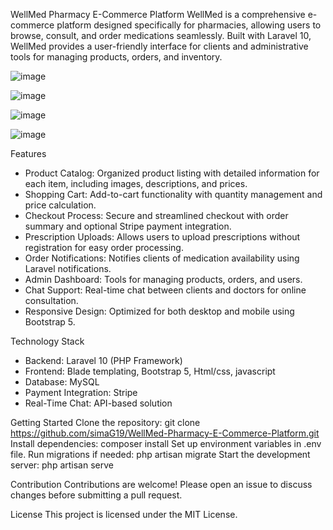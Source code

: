 WellMed Pharmacy E-Commerce Platform
WellMed is a comprehensive e-commerce platform designed specifically for pharmacies, allowing users to browse, consult, and order medications seamlessly. Built with Laravel 10, WellMed provides a user-friendly interface for clients and administrative tools for managing products, orders, and inventory.

![image](https://github.com/user-attachments/assets/b840f38f-9e16-4b86-aea2-58a996662df3)

![image](https://github.com/user-attachments/assets/f4112365-de75-45fd-9f9b-820faf36b5a9)




![image](https://github.com/user-attachments/assets/006f1819-0edc-48e3-977f-12dc7cf7a3c4)

![image](https://github.com/user-attachments/assets/f62e993a-548f-4390-bded-8b41ac20d620)



Features
 - Product Catalog: Organized product listing with detailed information for each item, including images, descriptions, and prices.
 - Shopping Cart: Add-to-cart functionality with quantity management and price calculation.
 - Checkout Process: Secure and streamlined checkout with order summary and optional Stripe payment integration.
 - Prescription Uploads: Allows users to upload prescriptions without registration for easy order processing.
 - Order Notifications: Notifies clients of medication availability using Laravel notifications.
 - Admin Dashboard: Tools for managing products, orders, and users.
 - Chat Support: Real-time chat between clients and doctors for online consultation.
 - Responsive Design: Optimized for both desktop and mobile using Bootstrap 5.

Technology Stack
 - Backend: Laravel 10 (PHP Framework)
 - Frontend: Blade templating, Bootstrap 5, Html/css, javascript
 - Database: MySQL
 - Payment Integration: Stripe
 - Real-Time Chat: API-based solution

Getting Started
Clone the repository: git clone https://github.com/simaG19/WellMed-Pharmacy-E-Commerce-Platform.git
Install dependencies: composer install
Set up environment variables in .env file.
Run migrations if needed: php artisan migrate
Start the development server: php artisan serve

Contribution
Contributions are welcome! Please open an issue to discuss changes before submitting a pull request.

License
This project is licensed under the MIT License.

